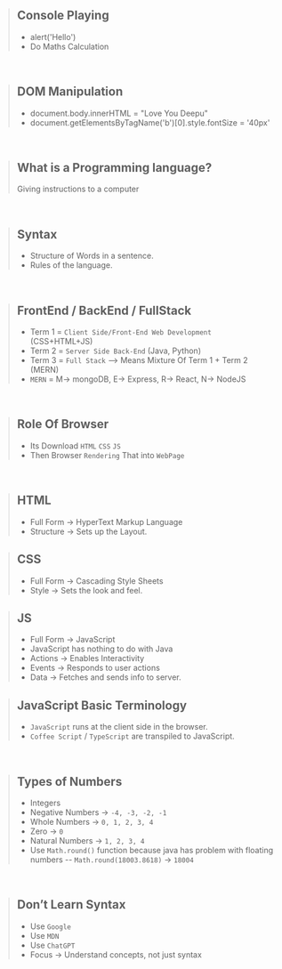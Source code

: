 > ## Console Playing
> - alert('Hello')
> - Do Maths Calculation

<br>

> ## DOM Manipulation
> - document.body.innerHTML = "Love You Deepu"
> - document.getElementsByTagName('b')[0].style.fontSize = '40px'

<br>

> ## What is a Programming language?
> Giving instructions to a computer

<br>

> ## Syntax
> - Structure of Words in a sentence.
> - Rules of the language.

<br>

> ## FrontEnd / BackEnd / FullStack
> - Term 1 = `Client Side/Front-End Web Development` (CSS+HTML+JS)
> - Term 2 = `Server Side Back-End` (Java, Python)
> - Term 3 = `Full Stack` --> Means Mixture Of Term 1 + Term 2 (MERN)
> - `MERN` = M-> mongoDB, E-> Express, R-> React, N-> NodeJS

<br>

> ## Role Of Browser
> - Its Download `HTML` `CSS` `JS`
> - Then Browser `Rendering` That into `WebPage`

<br>

> ## HTML
> - Full Form → HyperText Markup Language
> - Structure → Sets up the Layout.

> ## CSS
> - Full Form → Cascading Style Sheets
> - Style → Sets the look and feel.

> ## JS
> - Full Form → JavaScript
> - JavaScript has nothing to do with Java
> - Actions → Enables Interactivity
> - Events → Responds to user actions
> - Data → Fetches and sends info to server.

> ## JavaScript Basic Terminology
> - `JavaScript` runs at the client side in the browser.
> - `Coffee Script` / `TypeScript` are transpiled to JavaScript.

<br>

> ## Types of Numbers
> - Integers
> - Negative Numbers → `-4, -3, -2, -1`
> - Whole Numbers → `0, 1, 2, 3, 4`
> - Zero → `0`
> - Natural Numbers → `1, 2, 3, 4`
> - Use `Math.round()` function because java has problem with floating numbers
> -- `Math.round(18003.8618)` → `18004`

<br>

> ## Don’t Learn Syntax
> - Use `Google`
> - Use `MDN`
> - Use `ChatGPT`
> - Focus → Understand concepts, not just syntax